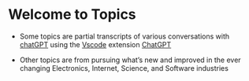 # Welcome to Topics

- Some topics are partial transcripts of various conversations with [chatGPT](https://openai.com) using the [Vscode](https://code.visualstudio.com/) extension [ChatGPT](https://marketplace.visualstudio.com/items?itemName=gencay.vscode-chatgpt) 

- Other topics are from pursuing what’s new and improved in the ever changing  Electronics, Internet, Science, and Software industries



